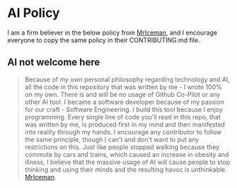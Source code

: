 # AI Policy

I am a firm believer in the below policy from [MrIceman](https://github.com/MrIceman/), and I encourage everyone to copy the same policy in their CONTRIBUTING.md file.

## AI not welcome here

> Because of my own personal philosophy regarding technology and AI, all the code in this repository that was written by me - I wrote 100% on my own.
> There is and will be no usage of Github Co-Pilot or any other AI tool.
> I became a software developer because of my passion for our craft - Software Engineering.
> I build this tool because I enjoy programming.
> Every single line of code you'll read in this repo, that was written by me, is produced first in my mind and then manifested into reality through my hands.
> I encourage any contributor to follow the same principle, though I can't and don't want to put any restrictions on this.
> Just like people stopped walking because they commute by cars and trains, which caused an increase in obesity and illness,
> I believe that the massive usage of AI will cause people to stop thinking and using their minds and the resulting havoc is unthinkable.
> [MrIceman](https://github.com/MrIceman/go-uml/blob/master/README.md).
